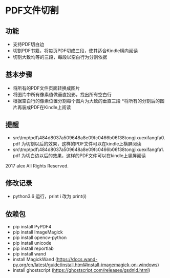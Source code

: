 # PDF文件切割 #
## 功能 ##
  * 支持PDF切白边
  * 切割PDF书籍，将每页PDF切成三段，使其适合Kindle横向阅读
  * 切割大致均等的三段，每段以空白行为分割依据

## 基本步骤
  * 将所有的PDF文件页面转换成图片
  * 将图片中所有像素值做垂直投影，找出所有空白行
  * 根据空白行的像素位置分割每个图片为大致的垂直三段
  *将所有的分割后的图片再装成PDF在Kindle上阅读
  
## 提醒 ##

 * src\tmp\pdf\484d8037a509648a8e09fc0466b06f38tongjixuexifangfa0.pdf 为切割以后的效果，这样的PDF文件可以在kindle上横屏阅读
 * src\tmp\pdf\484d8037a509648a8e09fc0466b06f38tongjixuexifangfa1.pdf 为切白边以后的效果，这样的PDF文件可以在kindle上竖屏阅读
 
 2017 alex All Rights Reserved.
  
## 修改记录
 * python3.6 运行，print i 改为  print(i)
   
## 依赖包
 * pip install PyPDF4
 * pip install ImageMagick
 * pip install opencv-python
 * pip install unicode
 * pip install reportlab
 * pip install wand
 * install MagickWand (https://docs.wand-py.org/en/latest/guide/install.html#install-imagemagick-on-windows)
 * install ghostscript (https://ghostscript.com/releases/gsdnld.html)




